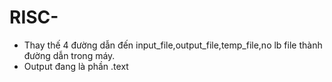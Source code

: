 # RISC-
- Thay thế 4 đường dẫn đến input_file,output_file,temp_file,no lb file thành đường dẫn trong máy.
- Output đang là phần .text
